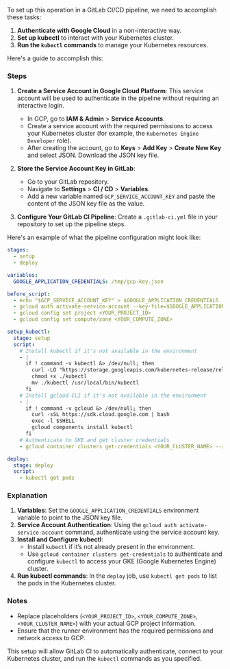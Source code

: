 To set up this operation in a GitLab CI/CD pipeline, we need to accomplish these tasks:

1. **Authenticate with Google Cloud** in a non-interactive way.
2. **Set up kubectl** to interact with your Kubernetes cluster.
3. **Run the `kubectl` commands** to manage your Kubernetes resources.

Here's a guide to accomplish this:

### Steps

1. **Create a Service Account in Google Cloud Platform**: This service account will be used to authenticate in the pipeline without requiring an interactive login.

    - In GCP, go to **IAM & Admin** > **Service Accounts**.
    - Create a service account with the required permissions to access your Kubernetes cluster (for example, the `Kubernetes Engine Developer` role).
    - After creating the account, go to **Keys** > **Add Key** > **Create New Key** and select JSON. Download the JSON key file.

2. **Store the Service Account Key in GitLab**:
    - Go to your GitLab repository.
    - Navigate to **Settings** > **CI / CD** > **Variables**.
    - Add a new variable named `GCP_SERVICE_ACCOUNT_KEY` and paste the content of the JSON key file as the value.

3. **Configure Your GitLab CI Pipeline**: Create a `.gitlab-ci.yml` file in your repository to set up the pipeline steps.

Here's an example of what the pipeline configuration might look like:

```yaml
stages:
  - setup
  - deploy

variables:
  GOOGLE_APPLICATION_CREDENTIALS: /tmp/gcp-key.json

before_script:
  - echo "$GCP_SERVICE_ACCOUNT_KEY" > $GOOGLE_APPLICATION_CREDENTIALS
  - gcloud auth activate-service-account --key-file=$GOOGLE_APPLICATION_CREDENTIALS
  - gcloud config set project <YOUR_PROJECT_ID>
  - gcloud config set compute/zone <YOUR_COMPUTE_ZONE>

setup_kubectl:
  stage: setup
  script:
    # Install kubectl if it's not available in the environment
    - |
      if ! command -v kubectl &> /dev/null; then
        curl -LO "https://storage.googleapis.com/kubernetes-release/release/$(curl -s https://storage.googleapis.com/kubernetes-release/release/stable.txt)/bin/linux/amd64/kubectl"
        chmod +x ./kubectl
        mv ./kubectl /usr/local/bin/kubectl
      fi
    # Install gcloud CLI if it's not available in the environment
    - |
      if ! command -v gcloud &> /dev/null; then
        curl -sSL https://sdk.cloud.google.com | bash
        exec -l $SHELL
        gcloud components install kubectl
      fi
    # Authenticate to GKE and get cluster credentials
    - gcloud container clusters get-credentials <YOUR_CLUSTER_NAME> --zone <YOUR_COMPUTE_ZONE> --project <YOUR_PROJECT_ID>

deploy:
  stage: deploy
  script:
    - kubectl get pods
```

### Explanation

1. **Variables**: Set the `GOOGLE_APPLICATION_CREDENTIALS` environment variable to point to the JSON key file.
2. **Service Account Authentication**: Using the `gcloud auth activate-service-account` command, authenticate using the service account key.
3. **Install and Configure kubectl**:
   - Install `kubectl` if it’s not already present in the environment.
   - Use `gcloud container clusters get-credentials` to authenticate and configure `kubectl` to access your GKE (Google Kubernetes Engine) cluster.
4. **Run kubectl commands**: In the `deploy` job, use `kubectl get pods` to list the pods in the Kubernetes cluster.

### Notes

- Replace placeholders (`<YOUR_PROJECT_ID>`, `<YOUR_COMPUTE_ZONE>`, `<YOUR_CLUSTER_NAME>`) with your actual GCP project information.
- Ensure that the runner environment has the required permissions and network access to GCP.

This setup will allow GitLab CI to automatically authenticate, connect to your Kubernetes cluster, and run the `kubectl` commands as you specified.
